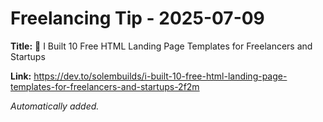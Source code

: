 # Freelancing Tip - 2025-07-09

**Title:** 🚀 I Built 10 Free HTML Landing Page Templates for Freelancers and Startups

**Link:** https://dev.to/solembuilds/i-built-10-free-html-landing-page-templates-for-freelancers-and-startups-2f2m

_Automatically added._
